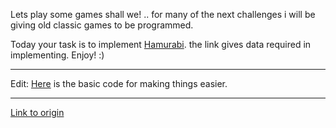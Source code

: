 Lets play some games shall we! .. for many of the next challenges i will be giving old classic games to be programmed. 

Today your task is to implement [Hamurabi](http://atariarchives.org/basicgames/showpage.php?page=78). the link gives data required in implementing. Enjoy! :)

________________________

Edit: [Here](http://pastebin.com/LvsZHGTd) is the basic code for making things easier.

---

[Link to origin](https://www.reddit.com/r/dailyprogrammer/u4mkr)